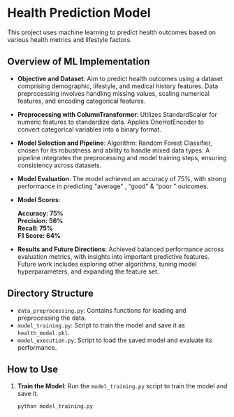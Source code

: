 # Health Prediction Model

This project uses machine learning to predict health outcomes based on various health metrics and lifestyle factors.

## Overview of ML Implementation

- **Objective and Dataset**:
  Aim to predict health outcomes using a dataset comprising demographic, lifestyle, and medical history features.
  Data preprocessing involves handling missing values, scaling numerical features, and encoding categorical features.

- **Preprocessing with ColumnTransformer**:
  Utilizes StandardScaler for numeric features to standardize data.
  Applies OneHotEncoder to convert categorical variables into a binary format.

- **Model Selection and Pipeline**:
  Algorithm: Random Forest Classifier, chosen for its robustness and ability to handle mixed data types.
  A pipeline integrates the preprocessing and model training steps, ensuring consistency across datasets.

- **Model Evaluation**:
  The model achieved an accuracy of 75%, with strong performance in predicting "average" , “good” & “poor ” outcomes.

- **Model Scores**:

  **Accuracy: 75%** \
  **Precision: 56%** \
  **Recall: 75%** \
  **F1 Score: 64%**

- **Results and Future Directions**:
  Achieved balanced performance across evaluation metrics, with insights into important predictive features.
  Future work includes exploring other algorithms, tuning model hyperparameters, and expanding the feature set.

## Directory Structure

- `data_preprocessing.py`: Contains functions for loading and preprocessing the data.
- `model_training.py`: Script to train the model and save it as `health_model.pkl`.
- `model_execution.py`: Script to load the saved model and evaluate its performance.

## How to Use

1. **Train the Model**:
   Run the `model_training.py` script to train the model and save it.
   ```sh
   python model_training.py
   ```
